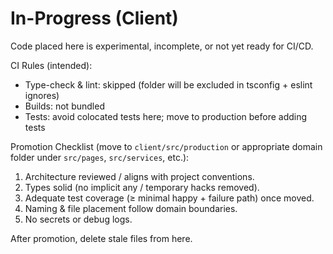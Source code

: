 # In-Progress (Client)

Code placed here is experimental, incomplete, or not yet ready for CI/CD.

CI Rules (intended):
- Type-check & lint: skipped (folder will be excluded in tsconfig + eslint ignores)
- Builds: not bundled
- Tests: avoid colocated tests here; move to production before adding tests

Promotion Checklist (move to `client/src/production` or appropriate domain folder under `src/pages`, `src/services`, etc.):
1. Architecture reviewed / aligns with project conventions.
2. Types solid (no implicit any / temporary hacks removed).
3. Adequate test coverage (≥ minimal happy + failure path) once moved.
4. Naming & file placement follow domain boundaries.
5. No secrets or debug logs.

After promotion, delete stale files from here.
